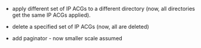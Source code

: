 - apply different set of IP ACGs to a different directory 
(now, all directories get the same IP ACGs applied).

- delete a specified set of IP ACGs
(now, all are deleted)

- add paginator - now smaller scale assumed 